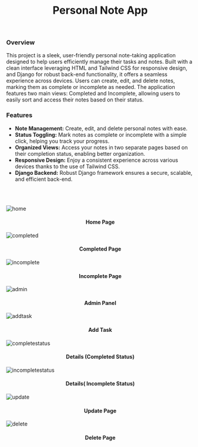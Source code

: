 <h1 align="center">Personal Note App</h1><br>
<h3>Overview</h3>
<p>This project is a sleek, user-friendly personal note-taking application designed to help users efficiently manage their tasks and notes. Built with a clean interface leveraging HTML and Tailwind CSS for responsive design, and Django for robust back-end functionality, it offers a seamless experience across devices. Users can create, edit, and delete notes, marking them as complete or incomplete as needed. The application features two main views: Completed and Incomplete, allowing users to easily sort and access their notes based on their status.

</p>
<div>
    <h3>Features</h3>
    <ul>
        <li><strong>Note Management:</strong> Create, edit, and delete personal notes with ease.</li>
        <li><strong>Status Toggling:</strong> Mark notes as complete or incomplete with a simple click, helping you track your progress.</li>
        <li><strong>Organized Views:</strong> Access your notes in two separate pages based on their completion status, enabling better organization.</li>
        <li><strong>Responsive Design:</strong> Enjoy a consistent experience across various devices thanks to the use of Tailwind CSS.</li>
        <li><strong>Django Backend:</strong> Robust Django framework ensures a secure, scalable, and efficient back-end.</li>
    </ul>
</div>
<br><br>


![home](https://github.com/akbarsami21/NoteApp/assets/109865799/074c5149-5531-4787-9609-b1f59d4ec84b)
<h4 align="center">Home Page</h4>

![completed](https://github.com/akbarsami21/NoteApp/assets/109865799/78d42a69-000a-4f21-8bb0-9bd9468f4e28)
<h4 align="center">Completed Page</h4>

![incomplete](https://github.com/akbarsami21/NoteApp/assets/109865799/b5b03470-ed50-48a1-b9dd-2314207d6d46)
<h4 align="center">Incomplete Page</h4>

![admin](https://github.com/akbarsami21/NoteApp/assets/109865799/8f586fe8-5142-4176-9279-1ab01fefb09d)
<h4 align="center">Admin Panel</h4>

![addtask](https://github.com/akbarsami21/NoteApp/assets/109865799/ac456a72-155d-4dcf-a6fe-d5b4cd00c81a)
<h4 align="center">Add Task</h4>

![completestatus](https://github.com/akbarsami21/NoteApp/assets/109865799/3bd4d65e-1308-4436-9a39-b008d3e3058e)

<h4 align="center">Details (Completed Status)</h4>

![incompletestatus](https://github.com/akbarsami21/NoteApp/assets/109865799/863916a6-4cd1-4928-8ee2-e5c6c2d517c7)
<h4 align="center">Details( Incomplete Status)</h4>


![update](https://github.com/akbarsami21/NoteApp/assets/109865799/4cf81290-d0a2-49f5-b402-3c98d8d1fadd)
<h4 align="center">Update Page</h4>


![delete](https://github.com/akbarsami21/NoteApp/assets/109865799/4d1b81aa-284c-4511-b352-1d8d8960a004)
<h4 align="center">Delete Page</h4>
